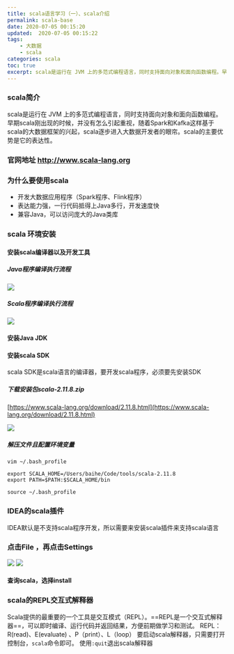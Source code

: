 ```yaml
---
title: scala语言学习（一）、scala介绍
permalink: scala-base
date: 2020-07-05 00:15:20
updated:  2020-07-05 00:15:22
tags:
    - 大数据
    - scala
categories: scala
toc: true
excerpt: scala是运行在 JVM 上的多范式编程语言，同时支持面向对象和面向函数编程。早期scala刚出现的时候，并没有怎么引起重视，随着Spark和Kafka这样基于scala的大数据框架的兴起，scala逐步进入大数据开发者的眼帘。scala的主要优势是它的表达性。
---
```

### scala简介
scala是运行在 JVM 上的多范式编程语言，同时支持面向对象和面向函数编程。早期scala刚出现的时候，并没有怎么引起重视，随着Spark和Kafka这样基于scala的大数据框架的兴起，scala逐步进入大数据开发者的眼帘。scala的主要优势是它的表达性。

### 官网地址 http://www.scala-lang.org

### 为什么要使用scala
* 开发大数据应用程序（Spark程序、Flink程序）
* 表达能力强，一行代码抵得上Java多行，开发速度快
* 兼容Java，可以访问庞大的Java类库

### scala 环境安装

#### 安装scala编译器以及开发工具

##### Java程序编译执行流程
![](https://static.studytime.xin/article/20200704234331.png)

##### Scala程序编译执行流程
![](https://static.studytime.xin/article/20200704234457.png)

#### 安装Java JDK

#### 安装scala SDK
scala SDK是scala语言的编译器，要开发scala程序，必须要先安装SDK

##### 下载安装包scala-2.11.8.zip
[https://www.scala-lang.org/download/2.11.8.html](https://www.scala-lang.org/download/2.11.8.html)

![](https://static.studytime.xin/article/20200704234712.png)

##### 解压文件且配置环境变量
```
vim ~/.bash_profile

export SCALA_HOME=/Users/baihe/Code/tools/scala-2.11.8
export PATH=$PATH:$SCALA_HOME/bin

source ~/.bash_profile
```

### IDEA的scala插件
IDEA默认是不支持scala程序开发，所以需要来安装scala插件来支持scala语言

### 点击File ，再点击Settings

![](https://static.studytime.xin/article/20200704234832.png)
![](https://static.studytime.xin/article/20200705003716.png)
#### 查询scala，选择install

### scala的REPL交互式解释器
Scala提供的最重要的一个工具是交互模式（REPL）。==REPL是一个交互式解释器==，可以即时编译、运行代码并返回结果，方便前期做学习和测试。
REPL： R(read)、E(evaluate) 、P（print）、L（loop）
要启动scala解释器，只需要打开控制台，`scala`命令即可。
使用`:quit`退出scala解释器

